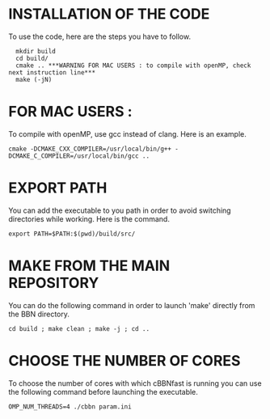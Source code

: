 # INSTALLATION OF THE CODE

To use the code, here are the steps you have to follow.

      mkdir build
      cd build/
      cmake .. ***WARNING FOR MAC USERS : to compile with openMP, check next instruction line***      
      make (-jN)


# FOR MAC USERS :

To compile with openMP, use gcc instead of clang. Here is an example.

    cmake -DCMAKE_CXX_COMPILER=/usr/local/bin/g++ -DCMAKE_C_COMPILER=/usr/local/bin/gcc ..




# EXPORT PATH

You can add the executable to you path in order to avoid switching directories while working. Here is the command.

    export PATH=$PATH:$(pwd)/build/src/

# MAKE FROM THE MAIN REPOSITORY

You can do the following command in order to launch 'make' directly from the BBN directory.

    cd build ; make clean ; make -j ; cd ..

# CHOOSE THE NUMBER OF CORES

To choose the number of cores with which cBBNfast is running you can use the following command before launching the executable.

    OMP_NUM_THREADS=4 ./cbbn param.ini
